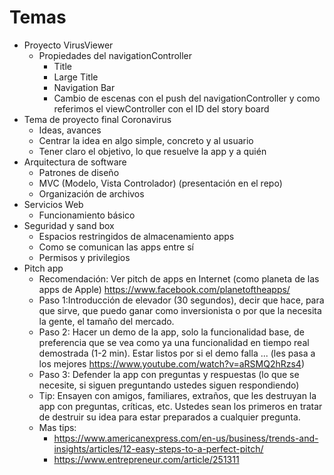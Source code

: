 

# Temas
- Proyecto VirusViewer
  - Propiedades del navigationController
    - Title
    - Large Title
    - Navigation Bar
    - Cambio de escenas con el push del navigationController y como referimos el viewController con el ID del story board
- Tema de proyecto final Coronavirus
  - Ideas, avances
  - Centrar la idea en algo simple, concreto y al usuario
  - Tener claro el objetivo, lo que resuelve la app y a quién
- Arquitectura de software 
  - Patrones de diseño
  - MVC (Modelo, Vista Controlador) (presentación en el repo)
  - Organización de archivos
- Servicios Web
  - Funcionamiento básico
- Seguridad y sand box
  - Espacios restringidos de almacenamiento apps
  - Como se comunican las apps entre sí
  - Permisos y privilegios
- Pitch app
  - Recomendación: Ver pitch de apps en Internet (como planeta de las apps de Apple) https://www.facebook.com/planetoftheapps/ 
  - Paso 1:Introducción de elevador (30 segundos), decir que hace, para que sirve, que puedo ganar como inversionista o por que la necesita la gente, el tamaño del mercado.
  - Paso 2: Hacer un demo de la app, solo la funcionalidad base, de preferencia que se vea como ya una funcionalidad en tiempo real demostrada (1-2 min). Estar listos por si el demo falla ...  (les pasa a los mejores https://www.youtube.com/watch?v=aRSMQ2hRzs4)
  - Paso 3: Defender la app con preguntas y respuestas (lo que se necesite, si siguen preguntando ustedes siguen respondiendo)
  - Tip: Ensayen con amigos, familiares, extraños, que les destruyan la app con preguntas, críticas, etc. Ustedes sean los primeros en tratar de destruir su idea para estar preparados a cualquier pregunta. 
  - Mas tips:
    - https://www.americanexpress.com/en-us/business/trends-and-insights/articles/12-easy-steps-to-a-perfect-pitch/
    - https://www.entrepreneur.com/article/251311